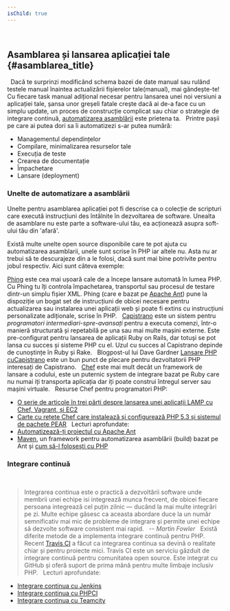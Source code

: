 ```yaml
---
isChild: true
---
```

 
## Asamblarea și lansarea aplicației tale {#asamblarea_title}
 
Dacă te surprinzi modificând schema bazei de date manual sau rulând testele manual înaintea actualizării fișierelor
tale(manual), mai gândește-te! Cu fiecare task manual adițional necesar pentru lansarea unei noi versiuni a aplicației
tale, șansa unor greșeli fatale crește dacă ai de-a face cu un simplu update, un proces de construcție complicat sau
chiar o strategie de integrare continuă, [automatizarea asamblării](http://en.wikipedia.org/wiki/Build_automation) este
prietena ta.
 
Printre pașii pe care ai putea dori sa îi automatizezi s-ar putea numără:
 
* Managementul dependințelor
* Compilare, minimalizarea resurselor tale
* Execuția de teste
* Crearea de documentație
* Împachetare
* Lansare (deployment)


### Unelte de automatizare a asamblării

Unelte pentru asamblarea aplicației pot fi descrise ca o colecție de scripturi care execută instrucțiuni des întâlnite
în dezvoltarea de software. Unealta de asamblare nu este parte a software-ului tău, ea acționează asupra soft-ului tău
din 'afară'.

Există multe unelte open source disponibile care te pot ajuta cu automatizarea asamblarii, unele sunt scrise în PHP iar
altele nu. Asta nu ar trebui să te descurajeze din a le folosi, dacă sunt mai bine potrivite pentru jobul respectiv.
Aici sunt câteva exemple:

[Phing](http://www.phing.info/) este cea mai ușoară cale de a începe lansare automată în lumea PHP. Cu Phing tu îți
controla împachetarea, transportul sau procesul de testare dintr-un simplu fișier XML. Phing (care e bazat pe [Apache
Ant](http://ant.apache.org/)) pune la dispoziție un bogat set de instrucțiuni de obicei necesare pentru actualizarea sau
instalarea unei aplicații web și poate fi extins cu instrucțiuni personalizate adiționale, scrise în PHP.
 
[Capistrano](https://github.com/capistrano/capistrano/wiki) este un sistem pentru *programatori
intermediari-spre-avansați* pentru a executa comenzi, într-o manieră structurată și repetabilă pe una sau mai multe
mașini externe. Este pre-configurat pentru lansarea de aplicații Ruby on Rails, dar totuși se pot lansa cu succes și
sisteme PHP cu el. Uzul cu succes al Capistrano depinde de cunoștințe în Ruby și Rake.
 
Blogpost-ul lui Dave Gardner [Lansare PHP cuCapistrano](http://www.davegardner.me.uk/blog/2012/02/13/php-deployment-with-capistrano/) este un bun punct de plecare
pentru dezvoltatorii PHP interesați de Capistrano.
 
[Chef](http://www.opscode.com/chef/) este mai mult decât un framework de lansare a codului, este un puternic system de
integrare bazat pe Ruby care nu numai iți transporta aplicația dar iți poate construi întregul server sau mașini
virtuale.
 
Resurse Chef pentru programatori PHP:
 
* [O serie de articole în trei părți despre lansarea unei aplicații LAMP cu Chef, Vagrant, și EC2](http://www.jasongrimes.org/2012/06/managing-lamp-environments-with-chef-vagrant-and-ec2-1-of-3/)
* [Carte cu rețete Chef care instalează și configurează PHP 5.3 și sistemul de pachete PEAR](https://github.com/opscode-cookbooks/php)
 
Lecturi aprofundate:
 
* [Automatizează-ți proiectul cu Apache Ant](http://net.tutsplus.com/tutorials/other/automate-your-projects-with-apache-ant/)
* [Maven](http://maven.apache.org/), un framework pentru automatizarea asamblării (build) bazat pe Ant și [cum să-l folosești cu PHP](http://www.php-maven.org/)
 
### Integrare continuă
 
> Integrarea continua este o practică a dezvoltării software unde membrii unei echipe isi integrează munca frecvent, de
> obicei fiecare persoana integrează cel puțin zilnic — ducând la mai multe integrări pe zi. Multe echipe găsesc ca
> aceasta abordare duce la un număr semnificativ mai mic de probleme de integrare și permite unei echipe să dezvolte
> software consistent mai rapid.
 
*-- Martin Fowler*
 
Există diferite metode de a implementa integrare continuă pentru PHP. Recent [Travis CI](https://travis-ci.org/) a făcut
ca integrarea continua sa devină o realitate chiar și pentru proiecte mici. Travis CI este un serviciu găzduit de
integrare continuă pentru comunitatea open source. Este integrat cu GitHub și oferă suport de prima mână pentru multe
limbaje inclusiv PHP.
 
Lecturi aprofundate:
 
* [Integrare continua cu Jenkins](http://jenkins-ci.org/)
* [Integrare continua cu PHPCI](http://www.phptesting.org/)
* [Integrare continua cu Teamcity](http://www.jetbrains.com/teamcity/)
